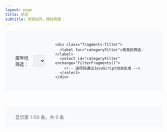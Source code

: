 ```yaml
---
layout: page
title: 拾言
subtitle: 灵感如风，随性而致
---
```


<!-- 顶部筛选控制 -->
<div class="fragments-top-filters">
  <div class="fragments-filters">
    <div class="fragments-filter">
      <label for="yearFilter">按年份筛选：</label>
      <select id="yearFilter" onchange="filterFragments()">
        <!-- 选项将通过JavaScript动态生成 -->
      </select>
    </div>

    <div class="fragments-filter">
      <label for="categoryFilter">按类别筛选：</label>
      <select id="categoryFilter" onchange="filterFragments()">
        <!-- 选项将通过JavaScript动态生成 -->
      </select>
    </div>
  </div>
</div>

<div class="fragments-container" id="fragmentsContainer">
  <!-- 拾言内容将通过JavaScript动态加载 -->
</div>

<!-- 底部分页控制 -->
<div class="fragments-bottom-controls">
  <div class="fragments-pagination-info">
    <span id="fragmentsInfo">显示第 <span id="currentStart">1</span>-<span id="currentEnd">50</span> 条，共 <span id="totalFragments">0</span> 条</span>
  </div>

  <div class="fragments-pagination" id="fragmentsPagination">
  </div>
</div>

<!-- 图片预览模态框 -->
<div id="imageModal" class="modal" onclick="closeModal()">
  <span class="close">&times;</span>
  <img class="modal-content" id="modalImage">
</div>

<style>
.fragments-container {
  max-width: 800px;
  margin: 0 auto;
}

.fragment-item {
  margin-bottom: 2rem;
  padding: 1.5rem;
  border-left: 3px solid var(--fragment-border, #008AFF);
  background: var(--fragment-bg, #f8f9fa);
  border-radius: 0 8px 8px 0;
}

.fragment-time {
  color: var(--fragment-time-color, #666);
  font-size: 0.9rem;
  margin-bottom: 0.5rem;
  font-family: 'Courier New', monospace;
}

.fragment-category {
  color: var(--fragment-category-color, #008AFF);
  font-size: 0.8rem;
  font-weight: 500;
  margin-left: 1rem;
  padding: 0.2rem 0.6rem;
  background: var(--fragment-category-bg, rgba(0, 138, 255, 0.1));
  border-radius: 12px;
  font-family: -apple-system, BlinkMacSystemFont, 'Segui UI', sans-serif;
}

.fragment-content {
  line-height: 1.6;
}

.fragment-content p {
  margin-bottom: 0.5rem;
}

.fragment-content a {
  color: var(--link-color, #008AFF);
  text-decoration: none;
  border-bottom: 1px solid transparent;
  transition: border-bottom-color 0.2s ease;
}

.fragment-content a:hover {
  border-bottom-color: var(--link-color, #008AFF);
}

.fragment-images {
  margin-top: 1rem;
  display: flex;
  flex-wrap: wrap;
  gap: 0.5rem;
}

.fragment-img {
  max-width: 200px;
  max-height: 200px;
  object-fit: cover;
  border-radius: 8px;
  cursor: pointer;
  transition: transform 0.2s ease;
}

.fragment-img:hover {
  transform: scale(1.05);
}

/* 模态框样式 */
.modal {
  display: none;
  position: fixed;
  z-index: 1000;
  left: 0;
  top: 0;
  width: 100%;
  height: 100%;
  background-color: rgba(0,0,0,0.9);
}

.modal-content {
  margin: auto;
  display: block;
  position: absolute;
  top: 50%;
  left: 50%;
  transform: translate(-50%, -50%);
  max-width: calc(100vw - 40px);
  max-height: calc(100vh - 40px);
  width: auto;
  height: auto;
  object-fit: contain;
}

.close {
  position: absolute;
  top: 15px;
  right: 35px;
  color: #f1f1f1;
  font-size: 40px;
  font-weight: bold;
  cursor: pointer;
}

.close:hover {
  color: #bbb;
}

/* 顶部筛选控制样式 */
.fragments-top-filters {
  margin-bottom: 2rem;
  padding: 1.5rem 2rem;
  background: var(--fragment-bg, #f8f9fa);
  border-radius: 8px;
}

.fragments-filters {
  display: flex;
  align-items: center;
  gap: 2rem;
  justify-content: center;
}

/* 底部分页控制样式 */
.fragments-bottom-controls {
  margin-top: 3rem;
  padding: 1.5rem 2rem;
  background: var(--fragment-bg, #f8f9fa);
  border-radius: 8px;
  display: flex;
  justify-content: space-between;
  align-items: center;
  flex-wrap: wrap;
  gap: 1rem;
}

.fragments-filter {
  display: flex;
  align-items: center;
  gap: 0.5rem;
}

.fragments-filter select {
  padding: 0.5rem;
  border: 1px solid #ddd;
  border-radius: 4px;
  font-size: 0.9rem;
}

.fragments-pagination-info {
  color: #666;
  font-size: 0.9rem;
}

.fragments-pagination {
  flex-grow: 1;
  text-align: center;
}

.fragments-pagination .pagination {
  justify-content: center;
  margin-bottom: 0;
}

.fragments-pagination .page-item.active .page-link {
  background-color: var(--link-color, #008AFF);
  border-color: var(--link-color, #008AFF);
}

@media (max-width: 768px) {
  .fragment-item {
    margin: 0 -1rem 2rem -1rem;
    border-radius: 0;
  }

  .fragment-img {
    max-width: 150px;
    max-height: 150px;
  }

  .fragment-category {
    font-size: 0.7rem;
    margin-left: 0.5rem;
    padding: 0.1rem 0.4rem;
  }

  .fragments-top-filters {
    padding: 1.5rem 1rem;
  }

  .fragments-bottom-controls {
    padding: 1.5rem 1rem;
    flex-direction: column;
    text-align: center;
    gap: 1.5rem;
  }

  .fragments-filters {
    flex-direction: column;
    gap: 1rem;
  }

  .fragments-filter {
    justify-content: center;
  }

  .fragments-pagination {
    flex-grow: 0;
  }

  .fragments-pagination .pagination {
    flex-wrap: wrap;
    font-size: 0.8rem;
  }
}
</style>

<!-- 引入 marked.js 用于 Markdown 解析 -->
<script src="https://cdn.jsdelivr.net/npm/marked/marked.min.js"></script>

<!-- 隐藏的数据容器 -->
<script type="application/json" id="fragmentsData">
{
  "fragments": [
    {% assign all_fragments = '' | split: ',' %}
    {% for fragment_file in site.fragments %}
      {% for fragment in fragment_file.fragments %}
        {% assign all_fragments = all_fragments | push: fragment %}
      {% endfor %}
    {% endfor %}
    {% assign sorted_fragments = all_fragments | sort: 'datetime' | reverse %}
    {% for fragment in sorted_fragments %}
      {% assign current_year = fragment.datetime | date: '%Y' %}
    {
      "datetime": "{{ fragment.datetime }}",
      "content": {{ fragment.content | jsonify }},
      "year": {{ current_year }},
      "category": "{{ fragment.category | default: '默认' }}",
      {% if fragment.image %}
      "image": "{{ fragment.image }}",
      {% endif %}
      {% if fragment.images %}
      "images": {{ fragment.images | jsonify }},
      {% endif %}
      "formatted_time": "{{ fragment.datetime | date: '%Y-%m-%d %H:%M' }}"
    }{% unless forloop.last %},{% endunless %}
    {% endfor %}
  ]
}
</script>

<script>
// 全局变量
let allFragments = [];
let filteredFragments = [];
let currentYearFilter = '';
let currentCategoryFilter = 'all';
let currentPage = 1;
const itemsPerPage = 50;

// 初始化
document.addEventListener('DOMContentLoaded', function() {
  // 配置 marked.js
  if (typeof marked !== 'undefined') {
    // 自定义渲染器，为链接添加 target="_blank"
    const renderer = new marked.Renderer();
    const originalLinkRenderer = renderer.link;
    
    renderer.link = function(href, title, text) {
      const html = originalLinkRenderer.call(this, href, title, text);
      return html.replace(/^<a /, '<a target="_blank" rel="noopener noreferrer" ');
    };
    
    marked.setOptions({
      breaks: true,        // 支持GitHub风格的换行
      gfm: true,          // 启用GitHub风格的Markdown
      headerIds: false,   // 禁用标题ID生成
      mangle: false,      // 禁用邮箱地址混淆
      renderer: renderer  // 使用自定义渲染器
    });
  }
  
  loadFragments();
  setupYearFilter();
  setupCategoryFilter();
  filterFragments(); // 使用filterFragments来应用默认筛选
});

// 加载碎碎念数据
function loadFragments() {
  try {
    const dataScript = document.getElementById('fragmentsData');
    if (!dataScript) {
      console.error('无法找到fragmentsData元素');
      return;
    }

    const data = JSON.parse(dataScript.textContent.trim());
    allFragments = data.fragments || [];
    filteredFragments = [...allFragments];

    console.log('成功加载', allFragments.length, '条拾言');
  } catch (error) {
    console.error('加载拾言数据失败:', error);
    allFragments = [];
    filteredFragments = [];
  }
}

// 设置年份筛选器
function setupYearFilter() {
  const yearFilter = document.getElementById('yearFilter');
  if (!yearFilter || allFragments.length === 0) {
    console.warn('无法设置年份筛选器');
    return;
  }

  const years = [...new Set(allFragments.map(f => f.year))].sort((a, b) => b - a);

  // 清空现有选项（保留默认的"全部年份"选项）
  yearFilter.innerHTML = '';

  // 添加年份选项
  years.forEach(year => {
    const option = document.createElement('option');
    option.value = year;
    option.textContent = year + '年';
    yearFilter.appendChild(option);
  });

  // 添加"全部年份"选项到底部
  const allOption = document.createElement('option');
  allOption.value = 'all';
  allOption.textContent = '全部年份';
  yearFilter.appendChild(allOption);

  // 默认选择最新年份
  if (years.length > 0) {
    const latestYear = years[0];
    yearFilter.value = latestYear;
    currentYearFilter = latestYear.toString();
  }

  console.log('年份筛选器设置完成，共', years.length, '个年份，默认选择', years[0]);
}

// 设置类别筛选器
function setupCategoryFilter() {
  const categoryFilter = document.getElementById('categoryFilter');
  if (!categoryFilter || allFragments.length === 0) {
    console.warn('无法设置类别筛选器');
    return;
  }

  const categories = [...new Set(allFragments.map(f => f.category))].sort();

  // 清空现有选项
  categoryFilter.innerHTML = '';

  // 添加"所有类别"选项在顶部
  const allOption = document.createElement('option');
  allOption.value = 'all';
  allOption.textContent = '所有类别';
  categoryFilter.appendChild(allOption);

  // 添加类别选项
  categories.forEach(category => {
    const option = document.createElement('option');
    option.value = category;
    option.textContent = category;
    categoryFilter.appendChild(option);
  });

  console.log('类别筛选器设置完成，共', categories.length, '个类别');
}

// 组合筛选
function filterFragments() {
  const yearFilter = document.getElementById('yearFilter');
  const categoryFilter = document.getElementById('categoryFilter');

  currentYearFilter = yearFilter.value;
  currentCategoryFilter = categoryFilter.value;

  filteredFragments = allFragments.filter(fragment => {
    let matchYear = currentYearFilter === 'all' || fragment.year == currentYearFilter;
    let matchCategory = currentCategoryFilter === 'all' || fragment.category === currentCategoryFilter;
    return matchYear && matchCategory;
  });

  currentPage = 1;
  displayFragments();

  console.log('筛选结果：', filteredFragments.length, '条拾言');
}

// 显示碎碎念
function displayFragments() {
  const container = document.getElementById('fragmentsContainer');
  if (!container) {
    console.error('无法找到fragmentsContainer元素');
    return;
  }

  const totalItems = filteredFragments.length;
  const startIndex = (currentPage - 1) * itemsPerPage;
  const endIndex = Math.min(startIndex + itemsPerPage, totalItems);
  const pageFragments = filteredFragments.slice(startIndex, endIndex);

  console.log('显示拾言:', pageFragments.length, '条 (第', startIndex + 1, '-', endIndex, '条，共', totalItems, '条)');

  // 清空容器
  container.innerHTML = '';

  if (pageFragments.length === 0) {
    container.innerHTML = '<div class="alert alert-info">暂无拾言内容</div>';
    return;
  }

  // 渲染碎碎念
  pageFragments.forEach(fragment => {
    const fragmentDiv = document.createElement('div');
    fragmentDiv.className = 'fragment-item';

    let imagesHtml = '';
    if (fragment.image) {
      imagesHtml = `<div class="fragment-images">
        <img src="${fragment.image}" alt="拾言图片" class="fragment-img" onclick="openModal('${fragment.image}')">
      </div>`;
    } else if (fragment.images) {
      const imageElements = fragment.images.map(img =>
        `<img src="${img}" alt="拾言图片" class="fragment-img" onclick="openModal('${img}')">`
      ).join('');
      imagesHtml = `<div class="fragment-images">${imageElements}</div>`;
    }

    // 处理多行内容，使用 Markdown 解析
    let formattedContent = '';
    if (typeof marked !== 'undefined') {
      // 使用 marked.js 解析 Markdown
      const htmlContent = marked.parse(fragment.content);
      // 将解析后的内容按段落分割并包装
      formattedContent = htmlContent;
    } else {
      // 降级处理：如果 marked.js 未加载，使用原来的方法
      formattedContent = fragment.content
        .split('\n\n')  // 按双换行符分割段落
        .map(paragraph => paragraph.trim())
        .filter(paragraph => paragraph.length > 0)
        .map(paragraph => `<p>${paragraph.replace(/\n/g, '<br>')}</p>`)
        .join('');
    }

    fragmentDiv.innerHTML = `
      <div class="fragment-time">${fragment.formatted_time} <span class="fragment-category">${fragment.category}</span></div>
      <div class="fragment-content">
        ${formattedContent}
        ${imagesHtml}
      </div>
    `;

    container.appendChild(fragmentDiv);
  });

  // 更新信息和分页
  updatePaginationInfo(startIndex + 1, endIndex, totalItems);
  renderPagination(totalItems);
}

// 更新分页信息
function updatePaginationInfo(start, end, total) {
  document.getElementById('currentStart').textContent = start;
  document.getElementById('currentEnd').textContent = end;
  document.getElementById('totalFragments').textContent = total;
}

// 渲染分页控件
function renderPagination(totalItems) {
  const pagination = document.getElementById('fragmentsPagination');
  const totalPages = Math.ceil(totalItems / itemsPerPage);

  if (totalPages <= 1) {
    pagination.innerHTML = '';
    return;
  }

  let paginationHtml = '<ul class="pagination main-pager">';

  // 上一页
  if (currentPage > 1) {
    paginationHtml += `<li class="page-item previous">
      <a class="page-link" href="#" onclick="goToPage(${currentPage - 1})">&larr; 上一页</a>
    </li>`;
  }

  // 页码
  const startPage = Math.max(1, currentPage - 2);
  const endPage = Math.min(totalPages, currentPage + 2);

  if (startPage > 1) {
    paginationHtml += `<li class="page-item">
      <a class="page-link" href="#" onclick="goToPage(1)">1</a>
    </li>`;
    if (startPage > 2) {
      paginationHtml += `<li class="page-item disabled"><span class="page-link">...</span></li>`;
    }
  }

  for (let i = startPage; i <= endPage; i++) {
    paginationHtml += `<li class="page-item ${i === currentPage ? 'active' : ''}">
      <a class="page-link" href="#" onclick="goToPage(${i})">${i}</a>
    </li>`;
  }

  if (endPage < totalPages) {
    if (endPage < totalPages - 1) {
      paginationHtml += `<li class="page-item disabled"><span class="page-link">...</span></li>`;
    }
    paginationHtml += `<li class="page-item">
      <a class="page-link" href="#" onclick="goToPage(${totalPages})">${totalPages}</a>
    </li>`;
  }

  // 下一页
  if (currentPage < totalPages) {
    paginationHtml += `<li class="page-item next">
      <a class="page-link" href="#" onclick="goToPage(${currentPage + 1})">下一页 &rarr;</a>
    </li>`;
  }

  paginationHtml += '</ul>';
  pagination.innerHTML = paginationHtml;
}

// 跳转到指定页面
function goToPage(page) {
  currentPage = page;
  displayFragments();

  // 滚动到页面顶部
  document.querySelector('.fragments-container').scrollIntoView({
    behavior: 'smooth'
  });
}

// 图片模态框功能
function openModal(imageSrc) {
  const modal = document.getElementById('imageModal');
  const modalImg = document.getElementById('modalImage');
  modal.style.display = 'block';
  modalImg.src = imageSrc;
}

function closeModal() {
  document.getElementById('imageModal').style.display = 'none';
}

// ESC键关闭模态框
document.addEventListener('keydown', function(event) {
  if (event.key === 'Escape') {
    closeModal();
  }
});
</script>
